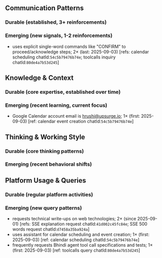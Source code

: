 ## Communication Patterns
### Durable (established, 3+ reinforcements)

### Emerging (new signals, 1-2 reinforcements)
- uses explicit single-word commands like "CONFIRM" to proceed/acknowledge steps; 2× (last: 2025-09-03) [refs: calendar scheduling chatId:`54c5b79476b74e`; toolcalls inquiry chatId:`80de4a7b53d245`]

## Knowledge & Context
### Durable (core expertise, established over time)

### Emerging (recent learning, current focus)
- Google Calendar account email is hrushi@upsurge.io; 1× (first: 2025-09-03) [ref: calendar event creation chatId:`54c5b79476b74e`]

## Thinking & Working Style
### Durable (core thinking patterns)

### Emerging (recent behavioral shifts)

## Platform Usage & Queries
### Durable (regular platform activities)

### Emerging (new query patterns)
- requests technical write-ups on web technologies; 2× (since 2025-09-01) [refs: SSE explanation request chatId:`41d002c45fc84e`; SSE 500 words request chatId:`d7458a35ba924a`]
- uses assistant for calendar scheduling and event creation; 1× (first: 2025-09-03) [ref: calendar scheduling chatId:`54c5b79476b74e`]
- frequently requests Bhindi agent tool call specifications and tests; 1× (first: 2025-09-03) [ref: toolcalls query chatId:`80de4a7b53d245`]